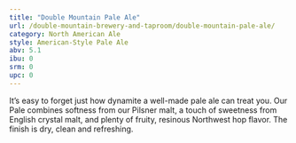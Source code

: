 ```yaml
---
title: "Double Mountain Pale Ale"
url: /double-mountain-brewery-and-taproom/double-mountain-pale-ale/
category: North American Ale
style: American-Style Pale Ale
abv: 5.1
ibu: 0
srm: 0
upc: 0
---
```

It’s easy to forget just how dynamite a well-made pale ale can treat you. Our Pale combines softness from our Pilsner malt,  a touch of sweetness from English crystal malt, and plenty of fruity, resinous Northwest hop flavor. The finish is dry, clean and refreshing.
